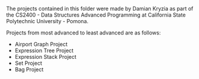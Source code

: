 The projects contained in this folder were made by Damian Kryzia as part of the CS2400 - Data Structures Advanced Programming at California State Polytechnic University - Pomona.

Projects from most advanced to least advanced are as follows:
* Airport Graph Project
* Expression Tree Project
* Expression Stack Project
* Set Project
* Bag Project
